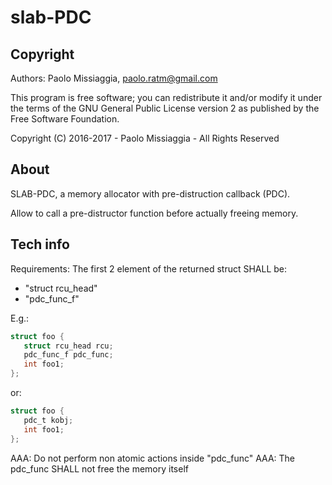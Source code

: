 # slab-PDC

## Copyright

Authors: Paolo Missiaggia, <paolo.ratm@gmail.com>

This program is free software; you can redistribute it and/or modify it
under the terms of the GNU General Public License version 2 as published by
the Free Software Foundation.

Copyright (C) 2016-2017 - Paolo Missiaggia - All Rights Reserved

## About

SLAB-PDC, a memory allocator with pre-distruction callback (PDC).

Allow to call a pre-distructor function before actually freeing memory.

## Tech info

Requirements:
The first 2 element of the returned struct SHALL be:
* "struct rcu_head"
* "pdc_func_f"

E.g.:

```C
struct foo {
   struct rcu_head rcu;
   pdc_func_f pdc_func;
   int foo1;
};
```
or:

```C
struct foo {
   pdc_t kobj;
   int foo1;
};
```

AAA: Do not perform non atomic actions inside "pdc_func"
AAA: The pdc_func SHALL not free the memory itself
